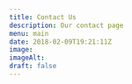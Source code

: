 ```yaml
---
title: Contact Us
description: Our contact page
menu: main
date: 2018-02-09T19:21:11Z
image:
imageAlt:
draft: false
---
```

